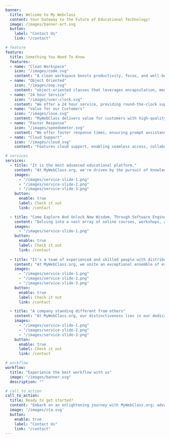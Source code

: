 ```yaml
---
banner:
  title: Welcome to My Webclass
  content: Your Gateway to the Future of Educational Technology!
  image: /images/banner-art.svg
  button:
    label: "Contact Us"
    link: "/contact"

# feature
feature: 
  title: Something You Need To Know
  features:
  - name: "Clean Workspace"
    icon: "/images/code.svg"
    content: "A clean workspace boosts productivity, focus, and well-being. Declutter for a stress-free and efficient environment."
  - name: "Object Oriented"
    icon: "/images/oop.svg"
    content: "object-oriented classes that leverages encapsulation, modularity, and reusability for efficiency."
  - name: "24 hour Service"
    icon: "/images/user-clock.svg"
    content: "We offer a 24 hour service, providing round-the-clock support, ensuring consistent reliability, and accessibility for your needs."
  - name: "Value for our Customers"
    icon: "/images/love.svg"
    content: "MyWebClass delivers value for customers with high-quality learning resources and a user-friendly experience tailored to their needs."
  - name: "Faster Response"
    icon: "/images/speedometer.svg"
    content: "We offer faster response times, ensuring prompt assistance and a smooth learning experience for users."
  - name: "Cloud Support"
    icon: "/images/cloud.svg"
    content: "Features cloud support, enabling seamless access, collaboration, and resource management from anywhere."

# services
services:
  - title: "It is the most advanced educational platform."
    content: "At MyWebClass.org, we're driven by the pursuit of knowledge and the desire to enlighten educators in the realm of software engineering and advanced technologies. Our mission is to impart wisdom and empower educators with state-of-the-art resources, tools, and methodologies, enabling them to transform their teaching practices and elevate their students' learning experiences."
    images:
      - "/images/service-slide-1.png"
      - "/images/service-slide-2.png"
      - "/images/service-slide-3.png"
    button:
      enable: true
      label: Check it out
      link: /contact

  - title: "Come Explore And Unlock New Wisdom, Through Software Engineering and Advanced Technologies in Education"
    content: "Delving into a vast array of online courses, workshops, and engaging content, our platform provides educators with the essential knowledge and skills required to traverse the dynamic terrain of technology in education. Our accomplished instructors and seasoned industry experts stand committed to illuminating your path, leading you to explore the latest breakthroughs in software engineering, artificial intelligence, machine learning, and beyond."
    images: 
      - "/images/service-slide-1.png"
    button:
      enable: true
      label: Check it out
      link: /contact
  
  - title: "It’s a team of experienced and skilled people with distributions"
    content: "At MyWebClass.org, we unite an exceptional ensemble of erudite and accomplished individuals, deeply committed to reshaping software engineering and advanced technology education. Our purpose is to impart the indispensable knowledge and resources drawn from the collective wisdom of our team, whose expertise spans a multitude of disciplines. With MyWebClass.org, you are guided by the sage-like insights of the finest minds, as you embark on your journey to elevate your pedagogical prowess and inspire your students."
    images:
      - "/images/service-slide-1.png"
      - "/images/service-slide-2.png"
      - "/images/service-slide-3.png"
    button:
      enable: true
      label: Check it out
      link: /contact

  - title: "A company standing different from others"
    content: "At MyWebClass.org, our distinctiveness lies in our dedication to unearthing wisdom and fostering enlightenment in the domain of software engineering and advanced technology education. Our sage-inspired approach centers on empowering educators with innovative methodologies and avant-garde resources, setting us apart in our quest to cultivate transformative teaching and learning experiences. With a steadfast devotion to fostering intellectual growth, nurturing collaborative exploration, and igniting the spark of curiosity, MyWebClass.org stands as a singular guiding light, illuminating the path towards a richer and more enlightened future for education."
    images:
      - "/images/service-slide-1.png"
      - "/images/service-slide-2.png"
      - "/images/service-slide-3.png"
    button:
      enable: true
      label: Check it out
      link: /contact

# workflow
workflow: 
  title: "Experience the best workflow with us"
  image: "/images/banner.svg"
  description: ""

# call_to_action
call_to_action:
  title: Ready to get started?
  content: "Embark on an enlightening journey with MyWebClass.org; advanced technology education unveils transformative learning experiences. Immerse yourself in intellectual growth, collaborative exploration, and ignited curiosity as we illuminate the way to a brighter educational future. Join us today!"
  image: '/images/cta.svg'
  button:
    enable: true
    label: "Contact Us"
    link: "/contact"
---
```

